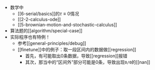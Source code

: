 - 数学中
  - [[6-serial/basics]]的$\tau\equiv 0$情况
  - [[2-2-calculus-ode]]
  - [[5-brownian-motion-and-stochastic-calculus]]
- 算法题的[[algorithm/special-case]]
- 实际程序也有特例！
  - 参考[[general-principles/debug]]
  - [[finetune]]中的例子：取一段区间内的数据做[[regression]]
    - 首先，有可能取出0条数据，导致[[regression]]报错
    - 其次，那当中的“区间外”部分可能是0条，导致出现`0/0`的[[nan]]